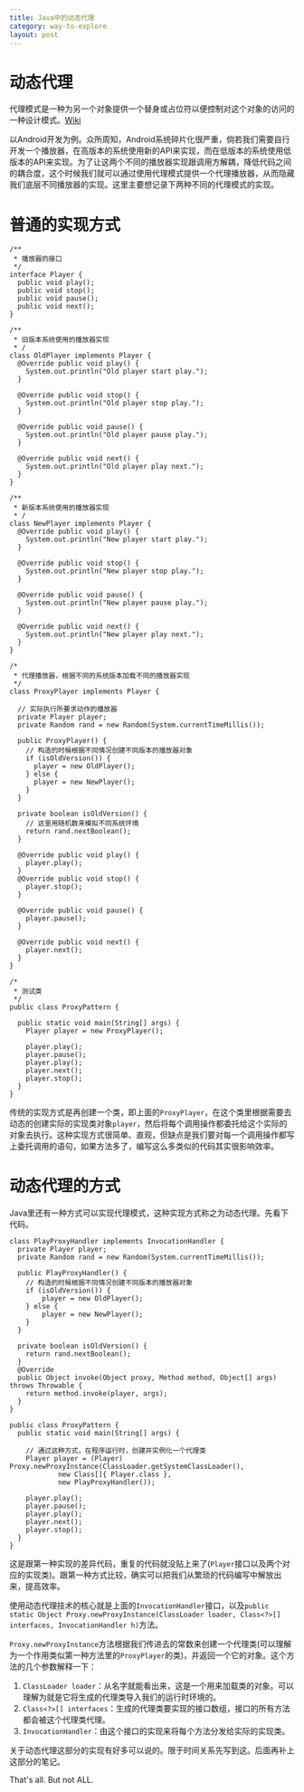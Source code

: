 ```yaml
---
title: Java中的动态代理
category: way-to-explore
layout: post
---
```


# 动态代理

代理模式是一种为另一个对象提供一个替身或占位符以便控制对这个对象的访问的一种设计模式。[Wiki](http://zh.wikipedia.org/wiki/%E4%BB%A3%E7%90%86%E6%A8%A1%E5%BC%8F )

以Android开发为例。众所周知，Android系统碎片化很严重，倘若我们需要自行开发一个播放器，在高版本的系统使用新的API来实现，而在低版本的系统使用低版本的API来实现。为了让这两个不同的播放器实现跟调用方解耦，降低代码之间的耦合度，这个时候我们就可以通过使用代理模式提供一个代理播放器，从而隐藏我们底层不同播放器的实现。这里主要想记录下两种不同的代理模式的实现。

# 普通的实现方式

    /**
     * 播放器的接口
     */
    interface Player {
      public void play();
      public void stop();
      public void pause();
      public void next();
    }
    
    /**
     * 旧版本系统使用的播放器实现
     * /
    class OldPlayer implements Player {
      @Override public void play() {
        System.out.println("Old player start play.");
      }
    
      @Override public void stop() {
        System.out.println("Old player stop play.");
      }
      
      @Override public void pause() {
        System.out.println("Old player pause play.");
      }

      @Override public void next() {
        System.out.println("Old player play next.");
      }
    }
    
    /**
     * 新版本系统使用的播放器实现
     * /
    class NewPlayer implements Player {
      @Override public void play() {
        System.out.println("New player start play.");
      }
      
      @Override public void stop() {
        System.out.println("New player stop play.");
      }
      
      @Override public void pause() {
        System.out.println("New player pause play.");
      }
      
      @Override public void next() {
        System.out.println("New player play next.");
      }
    }
    
    /*
     * 代理播放器，根据不同的系统版本加载不同的播放器实现
     */
    class ProxyPlayer implements Player {
    
      // 实际执行所要求动作的播放器
      private Player player;
      private Random rand = new Random(System.currentTimeMillis());

      public ProxyPlayer() {
        // 构造的时候根据不同情况创建不同版本的播放器对象
        if (isOldVersion()) {
          player = new OldPlayer();
        } else {
          player = new NewPlayer();
        }
      }

      private boolean isOldVersion() {
        // 这里用随机数来模拟不同系统环境
        return rand.nextBoolean();
      }
      
      @Override public void play() {
        player.play();
      }
      @Override public void stop() {
        player.stop();
      }
      
      @Override public void pause() {
        player.pause();
      }
      
      @Override public void next() {
        player.next();
      }
    }
    
    /*
     * 测试类
     */
    public class ProxyPattern {
    
      public static void main(String[] args) {
        Player player = new ProxyPlayer();

        player.play();
        player.pause();
        player.play();
        player.next();
        player.stop();
      }
    }

传统的实现方式是再创建一个类，即上面的`ProxyPlayer`，在这个类里根据需要去动态的创建实际的实现类对象`player`，然后将每个调用操作都委托给这个实际的对象去执行。这种实现方式很简单、直观，但缺点是我们要对每一个调用操作都写上委托调用的语句，如果方法多了，编写这么多类似的代码其实很影响效率。

# 动态代理的方式

Java里还有一种方式可以实现代理模式，这种实现方式称之为动态代理。先看下代码。

    class PlayProxyHandler implements InvocationHandler {
      private Player player;
      private Random rand = new Random(System.currentTimeMillis());
      
      public PlayProxyHandler() {
        // 构造的时候根据不同情况创建不同版本的播放器对象
        if (isOldVersion()) {
            player = new OldPlayer();
        } else {
            player = new NewPlayer();
        }
      }
      
      private boolean isOldVersion() {
        return rand.nextBoolean();
      }
      @Override
      public Object invoke(Object proxy, Method method, Object[] args) throws Throwable {
        return method.invoke(player, args);
      }
    }
    
    public class ProxyPattern {
      public static void main(String[] args) {
      
        // 通过这种方式，在程序运行时，创建并实例化一个代理类
        Player player = (Player) Proxy.newProxyInstance(ClassLoader.getSystemClassLoader(),
                new Class[]{ Player.class },
                new PlayProxyHandler());

        player.play();
        player.pause();
        player.play();
        player.next();
        player.stop();
      }
    }

这是跟第一种实现的差异代码，重复的代码就没贴上来了(`Player`接口以及两个对应的实现类)。跟第一种方式比较，确实可以把我们从繁琐的代码编写中解放出来，提高效率。

使用动态代理技术的核心就是上面的`InvocationHandler`接口，以及`public static Object Proxy.newProxyInstance(ClassLoader loader, Class<?>[] interfaces, InvocationHandler h)`方法。

`Proxy.newProxyInstance`方法根据我们传进去的常数来创建一个代理类(可以理解为一个作用类似第一种方法里的`ProxyPlayer`的类)，并返回一个它的对象。这个方法的几个参数解释一下：

1. `ClassLoader loader`：从名字就能看出来，这是一个用来加载类的对象。可以理解为就是它将生成的代理类导入我们的运行时环境的。
2. `Class<?>[] interfaces`：生成的代理类要实现的接口数组，接口的所有方法都会被这个代理类代理。
3. `InvocationHandler`：由这个接口的实现来将每个方法分发给实际的实现类。

关于动态代理这部分的实现有好多可以说的。限于时间关系先写到这。后面再补上这部分的笔记。

That's all. But not ALL.
